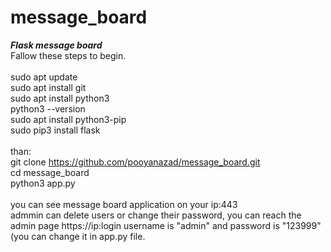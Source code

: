 # message_board
***Flask message board***<br />
Fallow these steps to begin.<br />
<br />
sudo apt update<br />
sudo apt install git<br />
sudo apt install python3<br />
python3 --version<br />
sudo apt install python3-pip<br />
sudo pip3 install flask<br />
<br />
than:<br />
git clone https://github.com/pooyanazad/message_board.git<br />
cd message_board<br />
python3 app.py<br />
<br />
you can see message board application on your ip:443<br />
admmin can delete users or change their password, you can reach the admin page https://ip:login username is "admin" and password is "123999" (you can change it in app.py file.<br />
